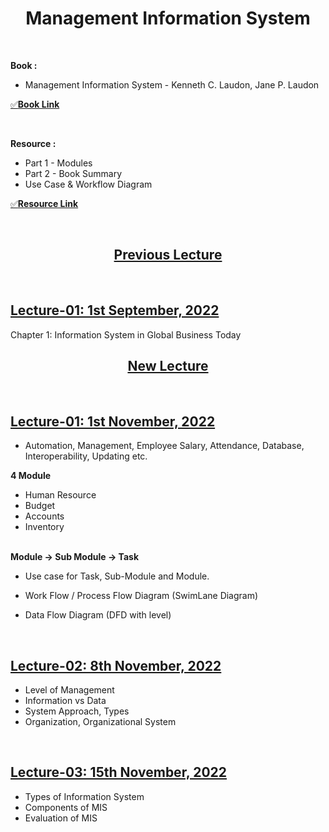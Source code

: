 <h1 align="center">Management Information System</h1>

<br>

**Book :** 
- Management Information System - Kenneth C. Laudon, Jane P. Laudon

[✅**Book Link**][book]

[book]: https://drive.google.com/drive/folders/1ccYiZV1ZUWdHFa532dSdb4bUO-_DNYxY?usp=share_link

<br>

**Resource :**
- Part 1 - Modules
- Part 2 - Book Summary
- Use Case & Workflow Diagram

[✅**Resource Link**][res]

[res]: https://drive.google.com/drive/folders/1XdCoKpLjEx_NQ-bsszALF51RavVtUNP0?usp=share_link

<br>

<h2 align="center"><u><b>Previous Lecture</b></u></h2>

<br><h2><u>Lecture-01: 1st September, 2022</u></h2>

Chapter 1: Information System in Global Business Today

<h2 align="center"><u><b>New Lecture</b></u></h2>

<br><h2><u>Lecture-01: 1st November, 2022</u></h2>

- Automation, Management, Employee Salary, Attendance, Database, Interoperability, Updating etc.

<b>4 Module</b>
- Human Resource
- Budget
- Accounts
- Inventory

<br>
<b>Module -> Sub Module -> Task</b>

- Use case for Task, Sub-Module and Module.

- Work Flow / Process Flow Diagram (SwimLane Diagram)
- Data Flow Diagram (DFD with level)

<br><h2><u>Lecture-02: 8th November, 2022</u></h2>

- Level of Management
- Information vs Data
- System Approach, Types
- Organization, Organizational System

<br><h2><u>Lecture-03: 15th November, 2022</u></h2>

- Types of Information System
- Components of MIS
- Evaluation of MIS